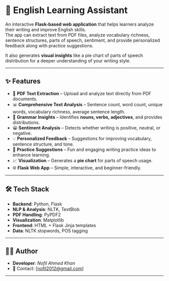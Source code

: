 # 📘 English Learning Assistant  

An interactive **Flask-based web application** that helps learners analyze their writing and improve English skills.  
The app can extract text from PDF files, analyze vocabulary richness, sentence structures, parts of speech, sentiment, and provide personalized feedback along with practice suggestions.  

It also generates **visual insights** like a pie chart of parts of speech distribution for a deeper understanding of your writing style.  

---

## ✨ Features  

- 📂 **PDF Text Extraction** – Upload and analyze text directly from PDF documents.  
- 📊 **Comprehensive Text Analysis** – Sentence count, word count, unique words, vocabulary richness, average sentence length.  
- 📝 **Grammar Insights** – Identifies **nouns, verbs, adjectives**, and provides distributions.  
- 😀 **Sentiment Analysis** – Detects whether writing is positive, neutral, or negative.  
- 💡 **Personalized Feedback** – Suggestions for improving vocabulary, sentence structure, and tone.  
- 🎯 **Practice Suggestions** – Fun and engaging writing practice ideas to enhance learning.  
- 📈 **Visualization** – Generates a **pie chart** for parts of speech usage.  
- 🌐 **Flask Web App** – Simple, interactive, and beginner-friendly.  

---

## 🛠️ Tech Stack  

- **Backend**: Python, Flask  
- **NLP & Analysis**: NLTK, TextBlob  
- **PDF Handling**: PyPDF2  
- **Visualization**: Matplotlib  
- **Frontend**: HTML + Flask Jinja templates  
- **Data**: NLTK stopwords, POS tagging  

---

## 👨‍💻 Author  

- **Developer**: *Nofil Ahmed Khan*  
- 📧 Contact: [nofil2012@gmail.com]   
---
